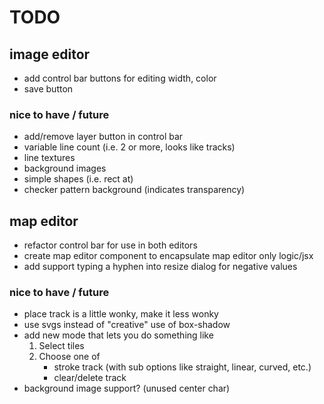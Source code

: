 # TODO

## image editor

- add control bar buttons for editing width, color
- save button

### nice to have / future
- add/remove layer button in control bar
- variable line count (i.e. 2 or more, looks like tracks)
- line textures
- background images
- simple shapes (i.e. rect at)
- checker pattern background (indicates transparency)

## map editor

- refactor control bar for use in both editors
- create map editor component to encapsulate map editor only logic/jsx
- add support typing a hyphen into resize dialog for negative values

### nice to have / future
- place track is a little wonky, make it less wonky
- use svgs instead of "creative" use of box-shadow
- add new mode that lets you do something like
    1. Select tiles
    2. Choose one of 
        - stroke track (with sub options like straight, linear, curved, etc.)
        - clear/delete track
- background image support? (unused center char)